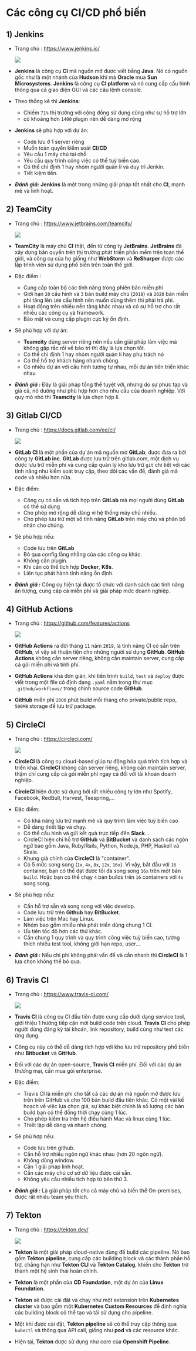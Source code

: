 # Các công cụ CI/CD phổ biến
## **1) Jenkins**
- Trang chủ : https://www.jenkins.io/

    <img src=https://i.imgur.com/EWzPs3S.png>
- **Jenkins** là công cụ **CI** mã nguồn mở được viết bằng **Java**. Nó có nguồn gốc như là một nhánh của **Hudson** khi mà **Oracle** mua **Sun Microsystems**. **Jenkins** là công cụ **CI platform** và nó cung cấp cấu hình thông qua cả giao diện GUI và các câu lệnh console.
- Theo thống kê thì **Jenkins**:
    - Chiếm `71%` thị trường với cộng đồng sử dụng cũng như sự hỗ trợ lớn
    - có khoảng hơn `1400` plugin nên dễ dàng mở rộng
- **Jenkins** sẽ phù hợp với dự án:
    - Code lưu ở 1 server riêng
    - Muốn toàn quyền kiểm soát **CI/CD**
    - Yêu cầu 1 máy chủ tại chỗ
    - Yêu cầu quy trình công việc có thể tuỳ biến cao.
    - Có thể chỉ định 1 hay nhóm người quản lí và duy trì Jenkin.
    - Tiết kiệm tiền.
- ***Đánh giá:*** **Jenkins** là một trong những giải pháp tốt nhất cho **CI**, mạnh mẽ và linh hoạt.
## **2) TeamCity**
- Trang chủ : https://www.jetbrains.com/teamcity/

    <img src=https://i.imgur.com/8avm4Ds.png>
- **TeamCity** là máy chủ **CI** thật, đến từ công ty **JetBrains**. **JetBrains** đã xây dựng bản quyền trên thị trường phát triển phần mềm trên toàn thế giới, và công cụ của họ giống như **WebStorm** và **ReSharper** được các lập trình viên sử dụng phổ biến trên toàn thế giới.
- Đặc điểm :
    - Cung cấp toàn bộ các tính năng trong phiên bản miễn phí
    - Giới hạn `20` cấu hình và `3` bản build máy chủ (`2018`) và `2020` bản miễn phí tăng lên `100` cấu hình nên muốn dùng thêm thì phải trả phí.
    - Hoạt động trên nhiều nền tảng khác nhau và có sự hỗ trợ cho rất nhiều các công cụ và framework.
    - Bảo mật và cung cấp plugin cực kỳ ổn định.
- Sẽ phù hợp với dự án:
    - **Teamcity** dùng server riêng nên nếu cần giải pháp làm việc mà không gặp rắc rối về bảo trì thì đây là lựa chọn tốt.
    - Có thể chỉ định 1 hay nhóm người quản lí hay phụ trách nó
    - Có thể hỗ trợ khách hàng nhanh chóng.
    - Có nhiều dự án với cấu hình tương tự nhau, mỗi dự án tiến triển khác nhau
- ***Đánh giá :*** Đây là giải pháp tổng thể tuyệt vời, nhưng do sự phức tạp và giá cả, nó dường như phù hợp hơn cho nhu cầu của doanh nghiệp. Với quy mô nhỏ thì **Teamcity** là lựa chọn hợp lí.
## **3) Gitlab CI/CD**
- Trang chủ : https://docs.gitlab.com/ee/ci/

    <img src=https://i.imgur.com/C34oicJ.png>

- **GitLab CI** là một phần của dự án mã nguồn mở **GitLab**, được đưa ra bởi công ty **GitLab inc**. **GitLab** được lưu trữ trên gitlab.com, một dịch vụ được lưu trữ miễn phí và cung cấp quản lý kho lưu trữ `git` chi tiết với các tính năng như kiểm soát truy cập, theo dõi các vấn đề, đánh giá mã code và nhiều hơn nữa.
- Đặc điểm:
    - Công cụ có sẵn và tích hợp trên **GitLab** mà mọi người dùng **GitLab** có thể sử dụng
    - Cho phép mở rộng dễ dàng vì hệ thống máy chủ nhiều.
    - Cho phép lưu trữ một số tính năng **GitLab** trên máy chủ và phân bố nhãn cho chúng.
- Sẽ phù hợp nếu:
    - Code lưu trên **GitLab**
    - Bỏ qua config lằng nhằng của các công cụ khác.
    - Không cần plugin.
    - Khi cần có thể tích hợp **Docker**, **K8s**.
    - Liên tục phát hành tính năng ổn định.
- ***Đánh giá :*** Công cụ hiện tại được tổ chức với danh sách các tính năng ấn tượng, cung cấp cả miễn phí và giải pháp mức doanh nghiệp.
## **4) GitHub Actions**
- Trang chủ : https://github.com/features/actions

    <img src=https://i.imgur.com/5kYDbWv.png>

- **GitHub Actions** ra đời tháng `11` năm `2019`, là tính năng CI có sẵn trên **GitHub**, vì vậy sẽ thuận tiện cho những người sử dụng **GitHub**. **GitHub Actions** không cần server riêng, không cần maintain server, cung cấp cả gói miễn phí và tính phí.
- **GitHub Actions** khá đơn giản, khi tiến trình `build`, `test` và `deploy` được viết trong một file có định dạng `.yaml` nằm trong thư mục `.github/workflows/` trong chính source code **GitHub**.
- **GitHub** miễn phí `2000` phút build mỗi tháng cho private/public repo, `500MB` storage để lưu trữ package.
## **5) CircleCI**
- Trang chủ : https://circleci.com/

    <img src=https://i.imgur.com/RaA9A7x.png>
- **CircleCI** là công cụ cloud-based giúp tự động hóa quá trình tích hợp và triển khai. **CircleCI** không cần server riêng, không cần maintain server, thậm chí cung cấp cả gói miễn phí ngay cả đối với tài khoản doanh nghiệp.
- **CircleCI** hiện được sử dụng bởi rất nhiều công ty lớn như Spotify, Facebook, RedBull, Harvest, Teespring,...
- Đặc điểm:
    - Có khả năng lưu trữ mạnh mẽ và quy trình làm việc tuỳ biến cao
    - Dễ dàng thiết lập và chạy.
    - Có thể cấu hình và gửi kết quả trực tiếp đến **Slack**….
    - CircleCI hiện chỉ hỗ trợ **GitHub** và **BitBucket** và danh sách các ngôn ngữ bao gồm Java, Ruby/Rails, Python, Node.js, PHP, Haskell và Skala.
    - Khung giá chính của **CircleCI** là "container".
    - Có 5 mức song song (`1x`, `4x`, `8x`, `12x`, `16x`). Vì vậy, bắt đầu với `16` container, bạn có thể đạt được tối đa song song `16x` trên một bản `build`. Hoặc bạn có thể chạy `4` bản builds trên `16` containers với `4x` song song.
- Sẽ phù hợp nếu:
    - Cần hỗ trợ sẵn và song song với việc develop.
    - Code lưu trữ trên **Github** hay **BitBucket**.
    - Làm việc trên Mac hay Linux.
    - Nhóm bao gồm nhiều nhà phát triển dùng chung 1 CI.
    - Ưu tiên tốc độ hơn các thứ khác.
    - Cần chung 1 quy trình và quy trình công việc tuỳ biến cao, tương thích nhiều test tool, không giới hạn repo, user…
- ***Đánh giá :*** Nếu chi phí không phải vấn đề và cần nhanh thì **CircleCI** là 1 lựa chọn không thể bỏ qua.
## **6) Travis CI**
- Trang chủ : https://www.travis-ci.com/

    <img src=https://i.imgur.com/VUyB8EL.png>
    
- **Travis CI** là công cụ CI đầu tiên được cung cấp dưới dạng service tool, giới thiệu 1 hướng tiếp cận mới build code trên cloud. **Travis CI** cho phép người dùng đăng ký tài khoản, link repository, build cũng như test các ứng dụng.
- Công cụ này có thể dễ dàng tích hợp với kho lưu trữ repository phổ biến như **Bitbucket** và **GitHub**.
- Đối với các dự án open-source, **Travis CI** miễn phí. Đối với các dự án thương mại, cần mua gói enterprise.
- Đặc điểm:
    - Travis CI là miễn phí cho tất cả các dự án mã nguồn mở được lưu trên trên GitHub và cho 100 bản build đầu tiên khác. Có một vài kế hoạch về việc lựa chọn giá, sự khác biệt chính là số lượng các bản build bạn có thể đồng thời chạy cùng 1 lúc.
    - Cho phép kiểm tra trên hệ điều hành Mac và linux cùng 1 lúc.
    - Thiết lập dễ dàng và nhanh chóng.
- Sẽ phù hợp nếu:
    - Code lưu trên github.
    - Cần hỗ trợ nhiều ngôn ngữ khác nhau (hơn 20 ngôn ngữ).
    - Không dùng window.
    - Cần 1 giải pháp linh hoạt.
    - Cần các máy chủ cơ sở dữ liệu được cài sẵn.
    - Không yêu cầu nhiều tích hợp từ bên thứ 3.
- ***Đánh giá :*** Là giải pháp tốt cho cả máy chủ và biến thể On-premises, được rất nhiều team yêu thích.
## **7) Tekton**
- Trang chủ : https://tekton.dev/

    <img src=https://i.imgur.com/qneStJA.png>

- **Tekton** là một giải pháp cloud-native dùng để build các pipeline. Nó bao gồm **Tekton pipeline**, cung cấp các building block và các thành phần hỗ trợ, chẳng hạn như **Tekton CLI** và **Tekton Catalog**, khiến cho **Tekton** trở thành một hệ sinh thái hoàn chỉnh.
- **Tekton** là một phần của **CD Foundation**, một dự án của **Linux Foundation**.
- **Tekton** sẽ được cài đặt và chạy như một extension trên **Kubernetes cluster** và bao gồm một **Kubernetes Custom Resources** để định nghĩa các building block có thể tạo và tái sử dụng cho pipeline.
- Một khi được cài đặt, **Tekton pipeline** sẽ có thể truy cập thông qua `kubectl` và thông qua API call, giống như **pod** và các resource khác.
- Hiện tại, **Tekton** được sử dụng như core của **Openshift Pipeline**.
